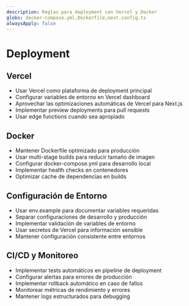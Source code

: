 ```yaml
---
description: Reglas para deployment con Vercel y Docker
globs: docker-compose.yml,Dockerfile,next.config.ts
alwaysApply: false
---
```


# Deployment

## Vercel
- Usar Vercel como plataforma de deployment principal
- Configurar variables de entorno en Vercel dashboard
- Aprovechar las optimizaciones automáticas de Vercel para Next.js
- Implementar preview deployments para pull requests
- Usar edge functions cuando sea apropiado

## Docker
- Mantener Dockerfile optimizado para producción
- Usar multi-stage builds para reducir tamaño de imagen
- Configurar docker-compose.yml para desarrollo local
- Implementar health checks en contenedores
- Optimizar cache de dependencias en builds

## Configuración de Entorno
- Usar env.example para documentar variables requeridas
- Separar configuraciones de desarrollo y producción
- Implementar validación de variables de entorno
- Usar secretos de Vercel para información sensible
- Mantener configuración consistente entre entornos

## CI/CD y Monitoreo
- Implementar tests automáticos en pipeline de deployment
- Configurar alertas para errores de producción
- Implementar rollback automático en caso de fallos
- Monitorear métricas de rendimiento y errores
- Mantener logs estructurados para debugging 